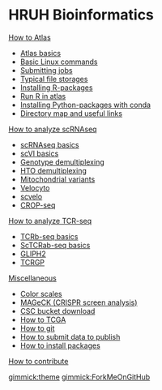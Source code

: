# HRUH Bioinformatics

[How to Atlas]()

* [Atlas basics](atlas.md)
* [Basic Linux commands](Basic_linux_commands.md)
* [Submitting jobs](submit_job.md)
* [Typical file storages](file_storages.md)
* [Installing R-packages](rpackages.md)
* [Run R in atlas](run_r_in_atlas.md)
* [Installing Python-packages with conda](conda.md)
* [Directory map and useful links](directory_map.md)

[How to analyze scRNAseq]()

* [scRNAseq basics](scRNAseq.md)
* [scVI basics](scvi.md)
* [Genotype demultiplexing](genotype_demultiplex.md)
* [HTO demultiplexing](hto_demultiplexing.md)
* [Mitochondrial variants](genotype_demultiplex.md)
* [Velocyto](velocyto.md)
* [scvelo](run_scvelo_cropseq_2023.html)
* [CROP-seq](cropseq.md)

[How to analyze TCR-seq]()

* [TCRb-seq basics](tcrseq_basics.md)
* [ScTCRab-seq basics](scTCRabseq.md)
* [GLIPH2](gliph.md)
* [TCRGP](tcrgp.md)

[Miscellaneous]()

* [Color scales](color_scales.md)
* [MAGeCK (CRISPR screen analysis)](mageck.md)
* [CSC bucket download](csc_bucket.md)
* [How to TCGA](TCGA_data.md)
* [How to git](git.md)
* [How to submit data to publish](submit_data.md)
* [How to install packages](HRUH_clusters.md)

[How to contribute](contribute.md)

[gimmick:theme](bootstrap)
[gimmick:ForkMeOnGitHub](https://github.com/janihuuh/hruh_webpage)
